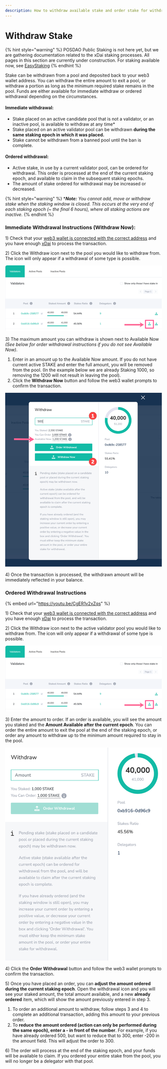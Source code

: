 ```yaml
---
description: How to withdraw available stake and order stake for withdrawal
---
```


# Withdraw Stake

{% hint style="warning" %}
POSDAO Public Staking is not here yet, but we are gathering documentation related to the xDai staking processes. All pages in this section are currently under construction. For staking available now, see [EasyStaking](../../easy-staking/)
{% endhint %}

Stake can be withdrawn from a pool and deposited back to your web3 wallet address. You can withdraw the entire amount to exit a pool, or withdraw a portion as long as the minimum required stake remains in the pool. Funds are either available for immediate withdraw or ordered withdrawal depending on the circumstances.

#### Immediate withdrawal:

* Stake placed on an active candidate pool that is not a validator, or an inactive pool, is available to withdraw at any time\*
* Stake placed on an active validator pool can be withdrawn **during the same staking epoch in which it was placed.**
* Stake cannot be withdrawn from a banned pool until the ban is complete.

#### Ordered withdrawal:

* Active stake, in use by a current validator pool, can be ordered for withdrawal. This order is processed at the end of the current staking epoch, and available to claim in the subsequent staking epochs.
* The amount of stake ordered for withdrawal may be increased or decreased.

{% hint style="warning" %}
\*_**Note:**_ _You cannot add, move or withdraw stake when the staking window is closed. This occurs at the very end of each staking epoch \(~ the final 6 hours\), where all staking actions are inactive._
{% endhint %}

### Immediate Withdrawal Instructions \(Withdraw Now\):

1\) Check that your [web3 wallet is connected with the correct address](https://forum.poa.network/t/staking-with-a-web3-wallet-metamask-nifty-wallet/2995) and you have enough [xDai](../../../for-users/get-xdai-tokens.md) to process the transaction.

2\) Click the Withdraw icon next to the pool you would like to withdraw from. The icon will only appear if a withdrawal of some type is possible.

![](../../../.gitbook/assets/withdraw1.png)

3\) The maximum amount you can withdraw is shown next to Available Now _\(See below for order withdrawal instructions if you do not see Available Now\)_.  

1. Enter in an amount up to the Available Now amount. If you do not have current active STAKE and enter the full amount, you will be removed from the pool. \(In the example below we are already Staking 1000, so removing the 1200 will not result in leaving the pool\).
2. Click the **Withdraw Now** button and follow the web3 wallet prompts to confirm the transaction.

![Enter any amount up to the Available Now amount](../../../.gitbook/assets/available-now.png)

4\) Once the transaction is processed, the withdrawn amount will be immediately reflected in your balance.

### Ordered Withdrawal Instructions

{% embed url="https://youtu.be/CgER1v2xZqs" %}



1\) Check that your [web3 wallet is connected with the correct address](https://forum.poa.network/t/staking-with-a-web3-wallet-metamask-nifty-wallet/2995) and you have enough [xDai](https://forum.poa.network/t/acquire-dpos-and-xdai/2994) to process the transaction.

2\) Click the Withdraw icon next to the active validator pool you would like to withdraw from. The icon will only appear if a withdrawal of some type is possible.

![](../../../.gitbook/assets/withdraw1%20%281%29.png)

3\) Enter the amount to order. If an order is available, you will see the amount you staked and the **Amount Available after the current epoch**. You can order the entire amount to exit the pool at the end of the staking epoch, or order any amount to withdraw up to the minimum amount required to stay in the pool.

![](../../../.gitbook/assets/order-withdrawal.png)

4\) Click the **Order Withdrawal** button and follow the web3 wallet prompts to confirm the transaction.

5\) Once you have placed an order, you can **adjust the amount ordered during the current staking epoch**. Open the withdrawal icon and you will see your staked amount, the total amount available, and a new **already ordered** item, which will show the amount previously entered in step 3.

1. To order an additional amount to withdraw, follow steps 3 and 4 to complete an additional transaction, adding this amount to your previous order.
2. To **reduce the amount ordered \(action can only be performed during the same epoch\), enter a - in front of the number**. For example, if you have already ordered 500, but want to reduce that to 300, enter -200 in the amount field. This will adjust the order to 300.

6\) The order will process at the end of the staking epoch, and your funds will be available to claim. If you ordered your entire stake from the pool, you will no longer be a delegator with that pool.

